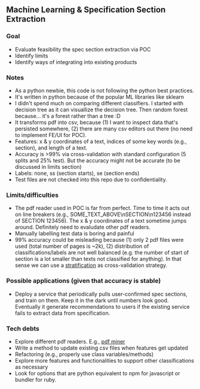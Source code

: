 ## Machine Learning & Specification Section Extraction

### Goal
- Evaluate feasibility the spec section extraction via POC
- Identify limits
- Identify ways of integrating into existing products

### Notes
- As a python newbie, this code is not following the python best practices.
- It's written in python because of the popular ML libraries like sklearn
- I didn't spend much on comparing different classifiers. I started with decision tree as it can visuallize the decision tree. Then random forest because... it's a forest rather than a tree :D
- It transforms pdf into csv, because (1) I want to inspect data that's persisted somewhere, (2) there are many csv editors out there (no need to implement FE/UI for POC).
- Features: x & y coordinates of a text, indices of some key words (e.g., section), and length of a text.
- Accuracy is >99% via cross-validation with standard configuration (5 splits and 25% test). But the accuracy might not be accurate (to be discussed in limits section)
- Labels: none, ss (section starts), se (section ends)
- Test files are not checked into this repo due to confidentiality.

### Limits/difficulties
- The pdf reader used in POC is far from perfect. Time to time it acts out on line breakers (e.g., SOME_TEXT_ABOVE\nSECTION\n123456 instead of SECTION 123456). The x & y coordinates of a text sometime jumps around. Definitely need to evaludate other pdf readers.
- Manually labelling test data is boring and painful
- 99% accuracy could be misleading because (1) only 2 pdf files were used (total number of pages is ~2k), (2) distribution of classifications/labels are not well balanced (e.g. the number of start of section is a lot smaller than texts not classified for anything). In that sense we can use a [stratification](https://scikit-learn.org/stable/modules/cross_validation.html#cross-validation-iterators-with-stratification-based-on-class-labels) as cross-validation strategy.

### Possible applications (given that accuracy is stable)
- Deploy a service that periodically pulls user-confirmed spec sections, and train on them. Keep it in the dark until numbers look good. Eventually it generate recommendations to users if the existing service fails to extract data from specification.

### Tech debts
- Explore different pdf readers. E.g., [pdf miner](https://github.com/pdfminer/pdfminer.six)
- Write a method to update existing csv files when features get updated
- Refactoring (e.g., properly use class variables/methods)
- Explore more features and functionalities to support other classifications as necessary
- Look for options that are python equivalent to npm for javascript or bundler for ruby.
